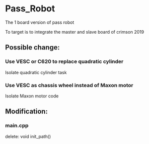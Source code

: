 # Pass_Robot
The 1 board version of pass robot

To target is to integrate the master and slave board of crimson 2019

## Possible change:

### Use VESC or C620 to replace quadratic cylinder

Isolate quadratic cylinder task

### Use VESC as chassis wheel instead of Maxon motor

Isolate Maxon motor code

## Modification: 

### main.cpp

delete: void init_path()
